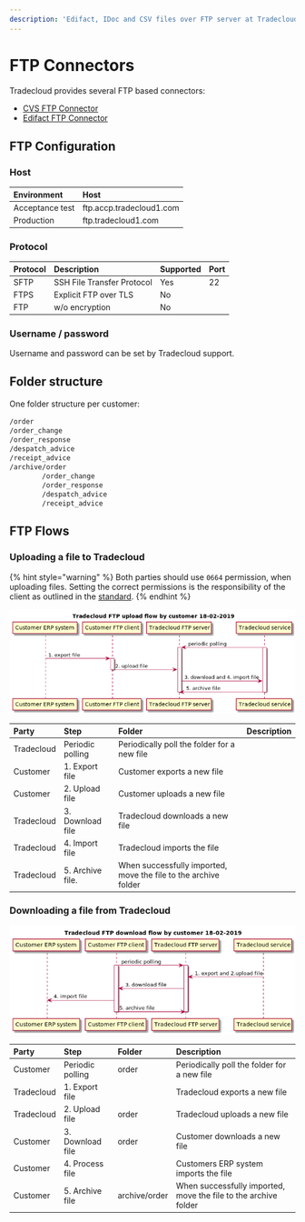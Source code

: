 ```yaml
---
description: 'Edifact, IDoc and CSV files over FTP server at Tradecloud side'
---
```


# FTP Connectors

Tradecloud provides several FTP based connectors:

* [CVS FTP Connector](csv-ftp-connector.md)
* [Edifact FTP Connector](edifact-ftp-connector.md)

## FTP Configuration

### Host

| Environment | Host |
| :--- | :--- |
| Acceptance test | ftp.accp.tradecloud1.com |
| Production | ftp.tradecloud1.com |

### Protocol

| Protocol | Description | Supported | Port |
| :--- | :--- | :--- | :--- |
| SFTP | SSH File Transfer Protocol  | Yes | 22 |
| FTPS | Explicit FTP over TLS | No | |
| FTP  | w/o encryption | No | |

### Username / password

Username and password can be set by Tradecloud support.

## Folder structure

One folder structure per customer:
```
/order
/order_change
/order_response 
/despatch_advice
/receipt_advice
/archive/order
        /order_change
        /order_response 
        /despatch_advice
        /receipt_advice
```

## FTP Flows

### Uploading a file to Tradecloud

{% hint style="warning" %}
Both parties should use `0664` permission, when uploading files.
Setting the correct permissions is the responsibility of the client as outlined in the [standard](https://datatracker.ietf.org/doc/html/draft-ietf-secsh-filexfer-13#section-7.6).
{% endhint %}

![](../.gitbook/assets/20180218-ftp-upload-flow-by-customer.png)

| Party | Step | Folder | Description |
| :--- | :--- | :--- | :--- |
| Tradecloud | Periodic polling |Periodically poll the folder for a new file |
| Customer | 1. Export file | Customer  exports a new file |
| Customer | 2. Upload file | Customer uploads a new file |
| Tradecloud | 3. Download file | Tradecloud downloads a new file |
| Tradecloud | 4. Import file | Tradecloud imports the file |
| Tradecloud | 5. Archive file. | When successfully imported,  move the file to the archive folder |

### Downloading a file from Tradecloud

![](../.gitbook/assets/20180218-ftp-download-flow-by-customer.png)

| Party | Step | Folder | Description |
| :--- | :--- | :--- | :--- |
| Customer | Periodic polling | order | Periodically poll the folder for a new file |
| Tradecloud | 1. Export file |  | Tradecloud exports a new file |
| Tradecloud | 2. Upload file | order | Tradecloud uploads a new file |
| Customer | 3. Download file | order | Customer downloads a new file |
| Customer | 4. Process file |  | Customers ERP system imports the file |
| Customer | 5. Archive file | archive/order | When successfully imported,  move the file to the archive folder |
